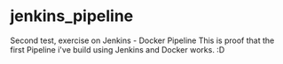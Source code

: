 # jenkins_pipeline
Second test, exercise on Jenkins - Docker Pipeline
This is proof that the first Pipeline i've build using Jenkins and Docker works. :D
